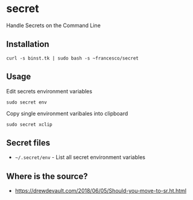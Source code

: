 # secret

Handle Secrets on the Command Line

## Installation

```shell
curl -s binst.tk | sudo bash -s ~francesco/secret
```

## Usage

Edit secrets environment variables

```shell
sudo secret env
```

Copy single environment varibales into clipboard

```shell
sudo secret xclip
```

## Secret files

- `~/.secret/env` - List all secret environment variables

## Where is the source?

- https://drewdevault.com/2018/06/05/Should-you-move-to-sr.ht.html
